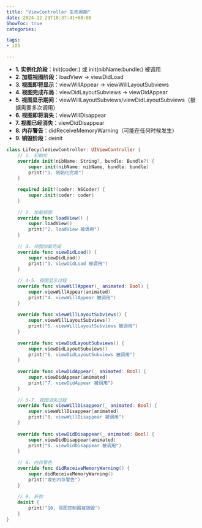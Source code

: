 ```yaml
---
title: "ViewController 生命周期"
date: 2024-12-29T18:37:41+08:00
ShowToc: true
categories: 

tags: 
- iOS

---
```


- **1. 实例化阶段**：init(coder:) 或 init(nibName:bundle:) 被调用
- **2. 加载视图阶段**：loadView → viewDidLoad
- **3. 视图即将显示**：viewWillAppear → viewWillLayoutSubviews
- **4. 视图完成布局**：viewDidLayoutSubviews → viewDidAppear
- **5. 视图显示期间**：viewWillLayoutSubviews/viewDidLayoutSubviews（根据需要多次调用）
- **6. 视图即将消失**：viewWillDisappear
- **7. 视图已经消失**：viewDidDisappear
- **8. 内存警告**：didReceiveMemoryWarning（可能在任何时候发生）
- **9. 销毁阶段**：deinit

```swift
class LifecycleViewController: UIViewController {
    // 1. 初始化
    override init(nibName: String?, bundle: Bundle?) {
        super.init(nibName: nibName, bundle: bundle)
        print("1. 初始化完成")
    }
    
    required init?(coder: NSCoder) {
        super.init(coder: coder)
    }
    
    // 2. 加载视图
    override func loadView() {
        super.loadView()
        print("2. loadView 被调用")
    }
    
    // 3. 视图加载完成
    override func viewDidLoad() {
        super.viewDidLoad()
        print("3. viewDidLoad 被调用")
    }
    
    // 4-5. 视图显示过程
    override func viewWillAppear(_ animated: Bool) {
        super.viewWillAppear(animated)
        print("4. viewWillAppear 被调用")
    }
    
    override func viewWillLayoutSubviews() {
        super.viewWillLayoutSubviews()
        print("5. viewWillLayoutSubviews 被调用")
    }
    
    override func viewDidLayoutSubviews() {
        super.viewDidLayoutSubviews()
        print("6. viewDidLayoutSubviews 被调用")
    }
    
    override func viewDidAppear(_ animated: Bool) {
        super.viewDidAppear(animated)
        print("7. viewDidAppear 被调用")
    }
    
    // 6-7. 视图消失过程
    override func viewWillDisappear(_ animated: Bool) {
        super.viewWillDisappear(animated)
        print("8. viewWillDisappear 被调用")
    }
    
    override func viewDidDisappear(_ animated: Bool) {
        super.viewDidDisappear(animated)
        print("9. viewDidDisappear 被调用")
    }
    
    // 8. 内存警告
    override func didReceiveMemoryWarning() {
        super.didReceiveMemoryWarning()
        print("收到内存警告")
    }
    
    // 9. 析构
    deinit {
        print("10. 视图控制器被销毁")
    }
}
```